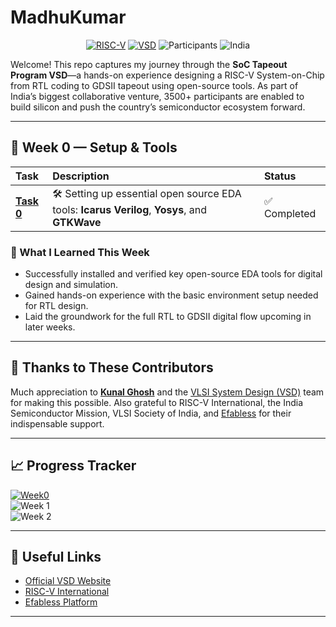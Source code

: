 # MadhuKumar

<div align="center">  
  
[![RISC-V](https://img.shields.io/badge/RISC--V-SoC%20Tapeout-blue?style=for-the-badge&logo=riscv)](https://riscv.org/)
[![VSD](https://img.shields.io/badge/VSD-Program-orange?style=for-the-badge)](https://vsdiat.vlsisystemdesign.com/)
![Participants](https://img.shields.io/badge/Participants-3500+-success?style=for-the-badge)
![India](https://img.shields.io/badge/Made%20in-India-saffron?style=for-the-badge)

</div>

Welcome! This repo captures my journey through the **SoC Tapeout Program VSD**—a hands-on experience designing a RISC-V System-on-Chip from RTL coding to GDSII tapeout using open-source tools. As part of India’s biggest collaborative venture, 3500+ participants are enabled to build silicon and push the country’s semiconductor ecosystem forward.

---

## 📅 Week 0 — Setup & Tools

| Task | Description | Status |
|:-----|:------------|:-------|
| [**Task 0**](Week0/Task0/README.md) | 🛠️ Setting up essential open source EDA tools: **Icarus Verilog**, **Yosys**, and **GTKWave** | ✅ Completed |

### 🌟 What I Learned This Week

- Successfully installed and verified key open-source EDA tools for digital design and simulation.
- Gained hands-on experience with the basic environment setup needed for RTL design.
- Laid the groundwork for the full RTL to GDSII digital flow upcoming in later weeks.

---

## 🙏 Thanks to These Contributors

Much appreciation to [**Kunal Ghosh**](https://github.com/kunalg123) and the [VLSI System Design (VSD)](https://vsdiat.vlsisystemdesign.com/) team for making this possible. Also grateful to RISC-V International, the India Semiconductor Mission, VLSI Society of India, and [Efabless](https://github.com/efabless) for their indispensable support.

---

## 📈 Progress Tracker

[![Week0](https://img.shields.io/badge/Week%200-Tools%20Setup-success?style=flat-square)](Week0)  
![Week 1](https://img.shields.io/badge/Week%201-Coming%20Soon-lightgrey?style=flat-square)  
![Week 2](https://img.shields.io/badge/Week%202-Upcoming-lightgrey?style=flat-square)

---

## 🔗 Useful Links

- [Official VSD Website](https://vsdiat.vlsisystemdesign.com/)  
- [RISC-V International](https://riscv.org/)  
- [Efabless Platform](https://efabless.com/)

---

